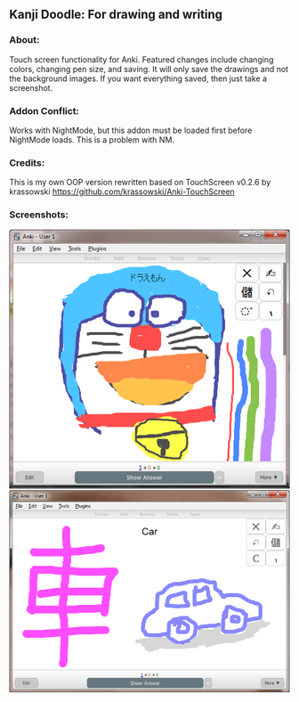 ## Kanji Doodle: For drawing and writing

### About:
Touch screen functionality for Anki. Featured changes include changing colors, changing pen size, and saving. It will only save the drawings and not the background images. If you want everything saved, then just take a screenshot.


### Addon Conflict:
Works with NightMode, but this addon must be loaded first before NightMode loads. This is a problem with NM.


### Credits:
This is my own OOP version rewritten based on TouchScreen v0.2.6 by krassowski https://github.com/krassowski/Anki-TouchScreen


### Screenshots:

<img src="https://github.com/lovac42/KanjiDoodle/blob/master/screenshots/doraemon.png?raw=true">  

<img src="https://github.com/lovac42/KanjiDoodle/blob/master/screenshots/kanji.png?raw=true">  
